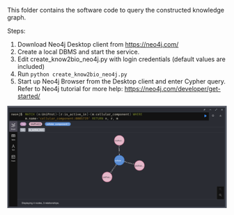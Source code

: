 This folder contains the software code to query the constructed knowledge graph.

Steps:
1. Download Neo4j Desktop client from https://neo4j.com/
2. Create a local DBMS and start the service.
3. Edit create_know2bio_neo4j.py with login credentials (default values are included)
4. Run `python create_know2bio_neo4j.py`
5. Start up Neo4j Browser from the Desktop client and enter Cypher query. Refer to Neo4j tutorial for more help: https://neo4j.com/developer/get-started/

![An example of a Neo4j query, once the knowledge graph is loaded.](./query_example.png)
